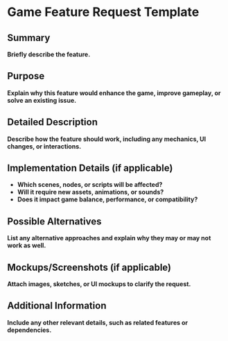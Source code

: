 # Game Feature Request Template  

## Summary  
**Briefly describe the feature.**  

## Purpose  
**Explain why this feature would enhance the game, improve gameplay, or solve an existing issue.**  

## Detailed Description  
**Describe how the feature should work, including any mechanics, UI changes, or interactions.**  

## Implementation Details (if applicable)
- **Which scenes, nodes, or scripts will be affected?**  
- **Will it require new assets, animations, or sounds?**  
- **Does it impact game balance, performance, or compatibility?**  

## Possible Alternatives  
**List any alternative approaches and explain why they may or may not work as well.**  

## Mockups/Screenshots (if applicable)  
**Attach images, sketches, or UI mockups to clarify the request.**  

## Additional Information  
**Include any other relevant details, such as related features or dependencies.**  
